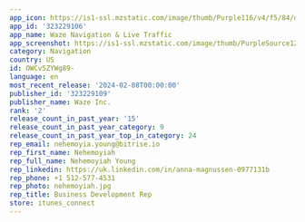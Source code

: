 ```yaml
---
app_icon: https://is1-ssl.mzstatic.com/image/thumb/Purple116/v4/f5/84/d0/f584d0f8-c395-135e-7a86-4c348fb0ffd0/AppIcon-0-0-1x_U007emarketing-0-7-0-85-220.png/1024x1024bb.png
app_id: '323229106'
app_name: Waze Navigation & Live Traffic
app_screenshot: https://is1-ssl.mzstatic.com/image/thumb/PurpleSource126/v4/5b/c9/a9/5bc9a9bc-a950-2318-c5f0-cde4e336b4bc/8a99ba1c-50e1-4521-bef6-8140db5a9936_Screen_01_Pothole_English_5.5.png/1242x2208bb.png
category: Navigation
country: US
id: OWCv5ZYWg89-
language: en
most_recent_release: '2024-02-08T00:00:00'
publisher_id: '323229109'
publisher_name: Waze Inc.
rank: '2'
release_count_in_past_year: '15'
release_count_in_past_year_category: 9
release_count_in_past_year_top_in_category: 24
rep_email: nehemoyia.young@bitrise.io
rep_first_name: Nehemoyiah
rep_full_name: Nehemoyiah Young
rep_linkedin: https://uk.linkedin.com/in/anna-magnussen-0977131b
rep_phone: +1 512-577-4531
rep_photo: nehemoyiah.jpg
rep_title: Business Development Rep
store: itunes_connect
---
```

